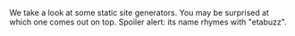 
We take a look at some static site generators.
You may be surprised at which one comes out on top.
Spoiler alert: its name rhymes with "etabuzz".

